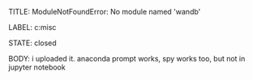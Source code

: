 TITLE:
ModuleNotFoundError: No module named 'wandb'

LABEL:
c:misc

STATE:
closed

BODY:
i uploaded it. anaconda prompt works, spy works too, but not in jupyter notebook

